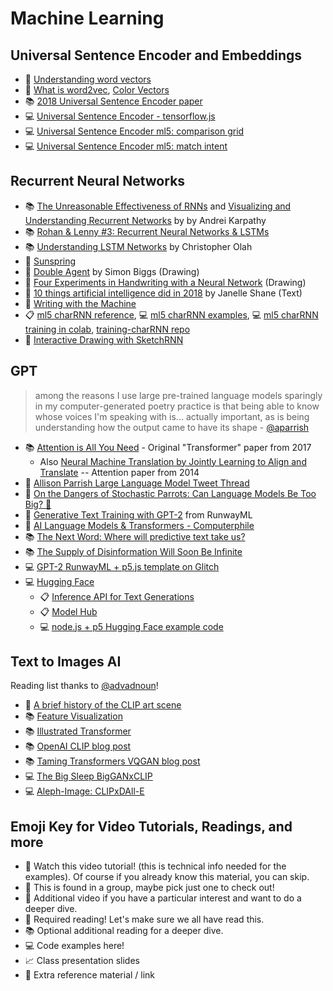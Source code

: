 # Machine Learning

## Universal Sentence Encoder and Embeddings

- 📕 [Understanding word vectors](https://gist.github.com/aparrish/2f562e3737544cf29aaf1af30362f469)
- 🍿 [What is word2vec](https://youtu.be/LSS_bos_TPI), [Color Vectors](https://youtu.be/mI23bDF0VRI)
- 📚 [2018 Universal Sentence Encoder paper](https://arxiv.org/abs/1803.11175)
- 💻 [Universal Sentence Encoder - tensorflow.js](https://github.com/tensorflow/tfjs-models/tree/master/universal-sentence-encoder)
- 💻 [Universal Sentence Encoder ml5: comparison grid](https://editor.p5js.org/a2zitp/sketches/pjV49ct_B)
- 💻 [Universal Sentence Encoder ml5: match intent](https://editor.p5js.org/a2zitp/sketches/KvN9mxxdju)

## Recurrent Neural Networks

- 📚 [The Unreasonable Effectiveness of RNNs](http://karpathy.github.io/2015/05/21/rnn-effectiveness/) and [Visualizing and Understanding Recurrent Networks](https://skillsmatter.com/skillscasts/6611-visualizing-and-understanding-recurrent-networks) by by Andrei Karpathy
- 📚 [Rohan & Lenny #3: Recurrent Neural Networks & LSTMs](https://ayearofai.com/rohan-lenny-3-recurrent-neural-networks-10300100899b)
- 📚 [Understanding LSTM Networks](http://colah.github.io/posts/2015-08-Understanding-LSTMs/) by Christopher Olah
- 🍿 [Sunspring](https://arstechnica.com/gaming/2016/06/an-ai-wrote-this-movie-and-its-strangely-moving/)
- 🎨 [Double Agent](http://littlepig.org.uk/installations/doubleagent/index.htm) by Simon Biggs (Drawing)
- 🎨 [Four Experiments in Handwriting with a Neural Network](https://distill.pub/2016/handwriting/) (Drawing)
- 📖 [10 things artificial intelligence did in 2018](http://aiweirdness.com/post/181621835642/10-things-artificial-intelligence-did-in-2018) by Janelle Shane (Text)
- 📖 [Writing with the Machine](https://www.robinsloan.com/notes/writing-with-the-machine/)
- 📋 [ml5 charRNN reference](https://learn.ml5js.org/#/reference/charrnn), 💻 [ml5 charRNN examples](https://learn.ml5js.org/#/reference/charrnn?id=examples), 💻 [ml5 charRNN training in colab](https://colab.research.google.com/drive/1V1xJfHfoG0UrI4Og3sE4kG2De1gLg0NK), [training-charRNN repo](https://github.com/ml5js/training-charRNN)
- 🍿 [Interactive Drawing with SketchRNN](https://youtu.be/ZCXkvwLxBrA)

## GPT

> among the reasons I use large pre-trained language models sparingly in my computer-generated poetry practice is that being able to know whose voices I'm speaking with is... actually important, as is being understanding how the output came to have its shape - [@aparrish](https://twitter.com/aparrish/)

- 📚 [Attention is All You Need](https://arxiv.org/abs/1706.03762) - Original "Transformer" paper from 2017
    - Also [Neural Machine Translation by Jointly Learning to Align and Translate](https://arxiv.org/abs/1409.0473) -- Attention paper from 2014
- 📕 [Allison Parrish Large Language Model Tweet Thread](https://twitter.com/aparrish/status/1286808606466244608)
- 🍿 [On the Dangers of Stochastic Parrots: Can Language Models Be Too Big? 🦜](https://dl.acm.org/doi/10.1145/3442188.3445922)
- 🍿 [Generative Text Training with GPT-2](https://youtu.be/-v5StaeOisM) from RunwayML
- 🍿 [AI Language Models & Transformers - Computerphile](https://youtu.be/rURRYI66E54)
- 📚 [The Next Word: Where will predictive text take us?](https://www.newyorker.com/magazine/2019/10/14/can-a-machine-learn-to-write-for-the-new-yorker)
- 📚 [The Supply of Disinformation Will Soon Be Infinite](https://www.theatlantic.com/ideas/archive/2020/09/future-propaganda-will-be-computer-generated/616400)
- 💻 [GPT-2 RunwayML + p5.js template on Glitch](https://glitch.com/edit/#!/runway-ml-gpt-api)
- 💻 [Hugging Face](https://huggingface.co/)
  - 📋 [Inference API for Text Generations](https://api-inference.huggingface.co/docs/python/html/detailed_parameters.html#text-generation-task)
  - 📋 [Model Hub](https://huggingface.co/models)
  - 💻 [node.js + p5 Hugging Face example code](https://github.com/Programming-from-A-to-Z/Hugging-Face-API-F21)

## Text to Images AI

Reading list thanks to [@advadnoun](https://twitter.com/advadnoun)!

- 📕 [A brief history of the CLIP art scene](https://ml.berkeley.edu/blog/posts/clip-art/)
- 📚 [Feature Visualization](https://distill.pub/2017/feature-visualization/)
- 📚 [Illustrated Transformer](https://jalammar.github.io/illustrated-transformer/)
- 📚 [OpenAI CLIP blog post](https://openai.com/blog/clip/)
- 📚 [Taming Transformers VQGAN blog post](https://compvis.github.io/taming-transformers/)
- 💻 [The Big Sleep BigGANxCLIP](https://colab.research.google.com/github/levindabhi/CLIP-Notebooks/blob/main/The_Big_Sleep_BigGANxCLIP.ipynb)
- 💻 [Aleph-Image: CLIPxDAll-E](https://colab.research.google.com/drive/1Q-TbYvASMPRMXCOQjkxxf72CXYjR_8Vp?usp=sharing)

## Emoji Key for Video Tutorials, Readings, and more

- 🚨 Watch this video tutorial! (this is technical info needed for the examples). Of course if you already know this material, you can skip.
- 🔢 This is found in a group, maybe pick just one to check out!
- 🍿 Additional video if you have a particular interest and want to do a deeper dive.
- 📕 Required reading! Let's make sure we all have read this.
- 📚 Optional additional reading for a deeper dive.
- 💻 Code examples here!
- 📈 Class presentation slides
- 🔗 Extra reference material / link
